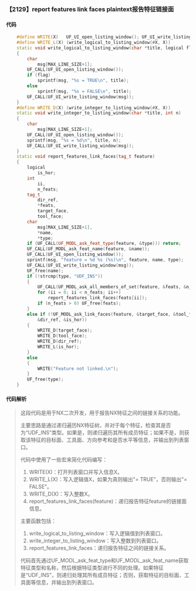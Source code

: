 ### 【2129】report features link faces plaintext报告特征链接面

#### 代码

```cpp
    #define WRITE(X)   UF_UI_open_listing_window(); UF_UI_write_listing_window(X)  
    #define WRITE_L(X) (write_logical_to_listing_window(#X, X))  
    static void write_logical_to_listing_window(char *title, logical flag)  
    {  
        char  
            msg[MAX_LINE_SIZE+1];  
        UF_CALL(UF_UI_open_listing_window());  
        if (flag)  
            sprintf(msg, "%s = TRUE\n", title);  
        else  
            sprintf(msg, "%s = FALSE\n", title);  
        UF_CALL(UF_UI_write_listing_window(msg));  
    }  
    #define WRITE_D(X) (write_integer_to_listing_window(#X, X))  
    static void write_integer_to_listing_window(char *title, int n)  
    {  
        char  
            msg[MAX_LINE_SIZE+1];  
        UF_CALL(UF_UI_open_listing_window());  
        sprintf(msg, "%s = %d\n", title, n);  
        UF_CALL(UF_UI_write_listing_window(msg));  
    }  
    static void report_features_link_faces(tag_t feature)  
    {  
        logical  
            is_hor;  
        int  
            ii,  
            n_feats;  
        tag_t  
            dir_ref,  
            *feats,  
            target_face,  
            tool_face;  
        char  
            msg[MAX_LINE_SIZE+1],  
            *name,  
            *type;  
        if (UF_CALL(UF_MODL_ask_feat_type(feature, &type))) return;  
        UF_CALL(UF_MODL_ask_feat_name(feature, &name));  
        UF_CALL(UF_UI_open_listing_window());  
        sprintf(msg, "feature = %d %s (%s)\n", feature, name, type);  
        UF_CALL(UF_UI_write_listing_window(msg));  
        UF_free(name);  
        if (!strcmp(type, "UDF_INS"))  
        {  
            UF_CALL(UF_MODL_ask_all_members_of_set(feature, &feats, &n_feats));  
            for (ii = 0; ii < n_feats; ii++)  
                report_features_link_faces(feats[ii]);  
            if (n_feats > 0) UF_free(feats);  
        }  
        else if (!UF_MODL_ask_link_faces(feature, &target_face, &tool_face,  
            &dir_ref, &is_hor))  
        {  
            WRITE_D(target_face);  
            WRITE_D(tool_face);  
            WRITE_D(dir_ref);  
            WRITE_L(is_hor);  
        }  
        else  
        {  
            WRITE("Feature not linked.\n");  
        }  
        UF_free(type);  
    }

```

#### 代码解析

> 这段代码是用于NX二次开发，用于报告NX特征之间的链接关系的功能。
>
> 主要思路是通过递归遍历NX特征树，并对于每个特征，检查其是否为“UDF_INS”类型。如果是，则递归遍历其所有成员特征；如果不是，则获取该特征的目标面、工具面、方向参考和是否水平等信息，并输出到列表窗口。
>
> 代码中使用了一些宏来简化代码编写：
>
> 1. WRITE(X)：打开列表窗口并写入信息X。
> 2. WRITE_L(X)：写入逻辑值X，如果为真则输出"= TRUE"，否则输出"= FALSE"。
> 3. WRITE_D(X)：写入整数X。
> 4. report_features_link_faces(feature)：递归报告特征feature的链接面信息。
>
> 主要函数包括：
>
> 1. write_logical_to_listing_window：写入逻辑值到列表窗口。
> 2. write_integer_to_listing_window：写入整数到列表窗口。
> 3. report_features_link_faces：递归报告特征之间的链接关系。
>
> 代码首先通过UF_MODL_ask_feat_type和UF_MODL_ask_feat_name获取特征类型和名称，然后根据特征类型进行不同的处理。如果特征是“UDF_INS”，则递归处理其所有成员特征；否则，获取特征的目标面、工具面等信息，并输出到列表窗口。
>

